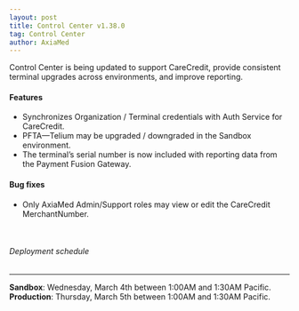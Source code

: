 ```yaml
---
layout: post
title: Control Center v1.38.0
tag: Control Center
author: AxiaMed
---
```


Control Center is being updated to support CareCredit, provide consistent terminal upgrades across environments, and improve reporting.

#### Features
* Synchronizes Organization / Terminal credentials with Auth Service for CareCredit.
* PFTA—Telium may be upgraded / downgraded in the Sandbox environment.
* The terminal’s serial number is now included with reporting data from the Payment Fusion Gateway.

#### Bug fixes
* Only AxiaMed Admin/Support roles may view or edit the CareCredit MerchantNumber.

&nbsp;  
###### Deployment schedule
* * *
**Sandbox**: Wednesday, March 4th between 1:00AM and 1:30AM Pacific.
<br>
**Production**: Thursday, March 5th between 1:00AM and 1:30AM Pacific.
